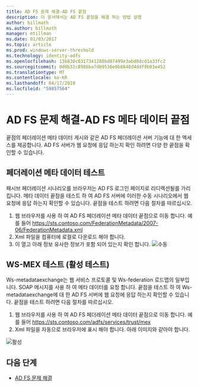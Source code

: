 ```yaml
---
title: AD FS 문제 해결-AD FS 끝점
description: 이 문서에서는 AD FS 끝점을 해결 하는 방법 설명
author: billmath
ms.author: billmath
manager: mtillman
ms.date: 01/03/2017
ms.topic: article
ms.prod: windows-server-threshold
ms.technology: identity-adfs
ms.openlocfilehash: 13b830c0317341280bd87499e3abd8dcd1a33fc2
ms.sourcegitcommit: 0d0b32c8986ba7db9536e0b8648d4ddf9b03e452
ms.translationtype: MT
ms.contentlocale: ko-KR
ms.lasthandoff: 04/17/2019
ms.locfileid: "59857564"
---
```

# <a name="ad-fs-troubleshooting---ad-fs-metadata-endpoints"></a>AD FS 문제 해결-AD FS 메타 데이터 끝점
끝점의 페더레이션 메타 데이터 게시와 같은 AD FS 페더레이션 서버 기능에 대 한 액세스를 제공합니다.  AD FS 서버가 웹 요청에 응답 하는지 확인 하려면 다양 한 끝점을 확인할 수 있습니다.


## <a name="federation-metadata-test"></a>페더레이션 메타 데이터 테스트
패시브 페더레이션 시나리오를 브라우저는 AD FS 로그인 페이지로 리디렉션될를 가리킵니다.  메타 데이터 끝점을 테스트 하 여 AD FS 서버에 이러한 수동 시나리오에서 웹 요청에 응답 하는지 확인할 수 있습니다.  끝점을 테스트 하려면 다음 절차를 따르십시오.

1.  웹 브라우저를 사용 하 여 AD FS 페더레이션 메타 데이터 끝점으로 이동 합니다.  예를 들어  https://sts.contoso.com/FederationMetadata/2007-06/FederationMetadata.xml
2. Xml 파일을 컴퓨터에 로컬로 다운로드 해야 합니다.
3. 이 열고 아래 정보 유사한 정보가 포함 되어 있는지 확인 합니다. ![수동](media/ad-fs-tshoot-endpoints/meta2.png)

## <a name="ws-mex-test-active-test"></a>WS-MEX 테스트 (활성 테스트)
Ws-metadataexchange는 웹 서비스 프로토콜 및 Ws-federation 로드맵의 일부입니다.  SOAP 메시지를 사용 하 여 메타 데이터를 요청 합니다.  끝점을 테스트 하 여 Ws-metadataexchange에 대 한 AD FS 서버에 웹 요청에 응답 하는지 확인할 수 있습니다.  끝점을 테스트 하려면 다음 절차를 따르십시오.
1.  웹 브라우저를 사용 하 여 AD FS 페더레이션 메타 데이터 끝점으로 이동 합니다.  예를 들어  https://sts.contoso.com/adfs/services/trust/mex
2. Xml 파일을 자동으로 브라우저에 표시 해야 합니다.  아래 이미지와 같아야 합니다.

![활성](media/ad-fs-tshoot-endpoints/meta3.png)


## <a name="next-steps"></a>다음 단계

- [AD FS 문제 해결](ad-fs-tshoot-overview.md)